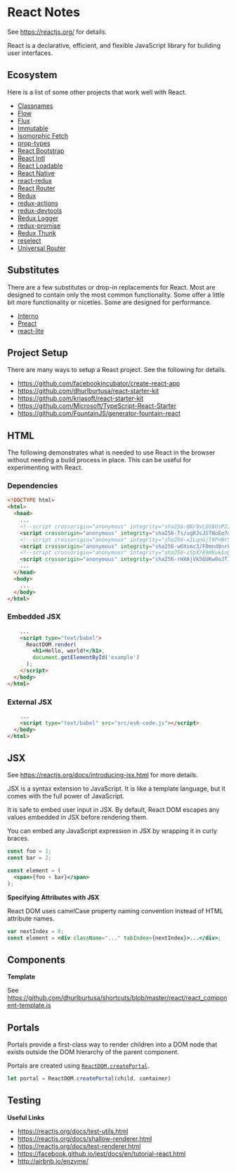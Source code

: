 # React Notes

See https://reactjs.org/ for details.

React is a declarative, efficient, and flexible JavaScript library for
building user interfaces.


## Ecosystem

Here is a list of some other projects that work well with React.

* [Classnames](https://www.npmjs.com/package/classnames)
* [Flow](https://flowtype.org/)
* [Flux](https://facebook.github.io/flux/)
* [Immutable](https://facebook.github.io/immutable-js/)
* [Isomorphic Fetch](https://www.npmjs.com/package/isomorphic-fetch)
* [prop-types](https://www.npmjs.com/package/prop-types)
* [React Bootstrap](https://www.npmjs.com/package/react-bootstrap)
* [React Intl](https://www.npmjs.com/package/react-intl)
* [React Loadable](https://www.npmjs.com/package/react-loadable)
* [React Native](https://facebook.github.io/react-native/)
* [react-redux](https://github.com/reactjs/react-redux)
* [React Router](https://github.com/reactjs/react-router)
* [Redux](http://redux.js.org/)
* [redux-actions](https://redux-actions.js.org/)
* [redux-devtools](https://github.com/gaearon/redux-devtools)
* [Redux Logger](https://github.com/evgenyrodionov/redux-logger)
* [redux-promise](https://github.com/acdlite/redux-promise)
* [Redux Thunk](https://github.com/gaearon/redux-thunk)
* [reselect](https://github.com/reactjs/reselect)
* [Universal Router](https://www.npmjs.com/package/universal-router)


## Substitutes

There are a few substitutes or drop-in replacements for React.  Most are
designed to contain only the most common functionality.  Some offer a little
bit more functionality or niceties.  Some are designed for performance.

* [Interno](https://infernojs.org/)
* [Preact](https://preactjs.com/)
* [react-lite](https://github.com/Lucifier129/react-lite)


## Project Setup

There are many ways to setup a React project.  See the following for details.

* https://github.com/facebookincubator/create-react-app
* https://github.com/dhurlburtusa/react-starter-kit
* https://github.com/kriasoft/react-starter-kit
* https://github.com/Microsoft/TypeScript-React-Starter
* https://github.com/FountainJS/generator-fountain-react


## HTML

The following demonstrates what is needed to use React in the browser without
needing a build process in place.  This can be useful for experimenting with
React.

### Dependencies

```html
<!DOCTYPE html>
<html>
  <head>
    ...
    <!--script crossorigin="anonymous" integrity="sha256-QN/9vLGG9UsP22wdhBSels8EG6uLL4keGBr6LSkzVkM=" src="https://cdnjs.cloudflare.com/ajax/libs/react/15.4.1/react.min.js"></script-->
    <script crossorigin="anonymous" integrity="sha256-Ts/ugRJsJSTNoEo7mI4RNnNloSCw+ctm4ft8V0x/SUg=" src="https://cdnjs.cloudflare.com/ajax/libs/react/15.4.1/react.js"></script>
    <!--script crossorigin="anonymous" integrity="sha256-xILqnGjl9PnNr5R9qqxrk894h/RY5H+4kpk6dNEkz6Q=" src="https://cdnjs.cloudflare.com/ajax/libs/react/15.4.1/react-dom.min.js"></script-->
    <script crossorigin="anonymous" integrity="sha256-wOXsmc3/F0mnd8nrFf9RjyeImU8O9uhah1vLdYhUPe4=" src="https://cdnjs.cloudflare.com/ajax/libs/react/15.4.1/react-dom.js"></script>
    <!--script crossorigin="anonymous" integrity="sha256-zSpX/F9KKuk1nLBq2vygsdDm6QrSbVdn5lteMkdzWdk=" src="https://cdnjs.cloudflare.com/ajax/libs/babel-core/6.1.19/browser.min.js"></script-->
    <script crossorigin="anonymous" integrity="sha256-rHXAjVk56UKw0oJTIGJx/r0VWSBkkDdVtXy7NsdAC0c=" src="https://cdnjs.cloudflare.com/ajax/libs/babel-core/6.1.19/browser.js"></script>
    ...
  </head>
  <body>
    ...
  </body>
</html>
```

### Embedded JSX

```html
    ...
    <script type="text/babel">
      ReactDOM.render(
        <h1>Hello, world!</h1>,
        document.getElementById('example')
      );
    </script>
  </body>
</html>
```

### External JSX

```html
    ...
    <script type="text/babel" src="src/es6-code.js"></script>
  </body>
</html>
```


## JSX

See https://reactjs.org/docs/introducing-jsx.html for more
details.

JSX is a syntax extension to JavaScript.  It is like a template language, but
it comes with the full power of JavaScript.

It is safe to embed user input in JSX.  By default, React DOM escapes any
values embedded in JSX before rendering them.

You can embed any JavaScript expression in JSX by wrapping it in curly braces.

```jsx
const foo = 1;
const bar = 2;

const element = (
  <span>{foo + bar}</span>
);
```

**Specifying Attributes with JSX**

React DOM uses camelCase property naming convention instead of HTML attribute
names.

```jsx
var nextIndex = 0;
const element = <div className="..." tabIndex={nextIndex}>...</div>;
```


## Components


**Template**

See https://github.com/dhurlburtusa/shortcuts/blob/master/react/react_component-template.js


## Portals

Portals provide a first-class way to render children into a DOM node that
exists outside the DOM hierarchy of the parent component.

Portals are created using [`ReactDOM.createPortal`][createPortal].

```js
let portal = ReactDOM.createPortal(child, container)
```


## Testing

**Useful Links**

* https://reactjs.org/docs/test-utils.html
* https://reactjs.org/docs/shallow-renderer.html
* https://reactjs.org/docs/test-renderer.html
* https://facebook.github.io/jest/docs/en/tutorial-react.html
* http://airbnb.io/enzyme/



[createPortal]: https://reactjs.org/docs/react-dom.html#createportal
